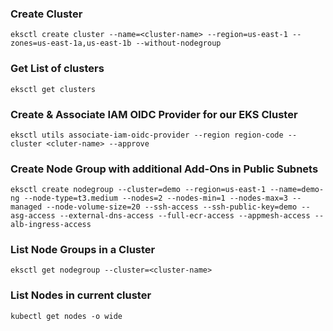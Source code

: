 ### Create Cluster

```
eksctl create cluster --name=<cluster-name> --region=us-east-1 --zones=us-east-1a,us-east-1b --without-nodegroup 
```

### Get List of clusters

```
eksctl get clusters 
```

### Create & Associate IAM OIDC Provider for our EKS Cluster

```
eksctl utils associate-iam-oidc-provider --region region-code --cluster <cluter-name> --approve
```

### Create Node Group with additional Add-Ons in Public Subnets

```
eksctl create nodegroup --cluster=demo --region=us-east-1 --name=demo-ng --node-type=t3.medium --nodes=2 --nodes-min=1 --nodes-max=3 --managed --node-volume-size=20 --ssh-access --ssh-public-key=demo --asg-access --external-dns-access --full-ecr-access --appmesh-access --alb-ingress-access 
```

### List Node Groups in a Cluster

```
eksctl get nodegroup --cluster=<cluster-name> 
```

### List Nodes in current cluster

```
kubectl get nodes -o wide 
```

